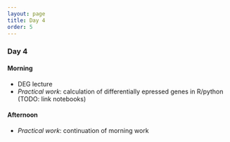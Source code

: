 ```yaml
---
layout: page
title: Day 4
order: 5
---
```


### Day 4

#### Morning
- DEG lecture
- _Practical work_: calculation of differentially epressed genes in R/python (TODO: link notebooks)

#### Afternoon
- _Practical work_: continuation of morning work
